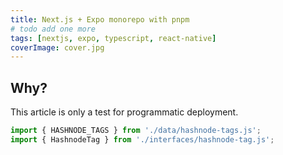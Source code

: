 ```yaml
---
title: Next.js + Expo monorepo with pnpm
# todo add one more
tags: [nextjs, expo, typescript, react-native]
coverImage: cover.jpg
---
```


## Why?

This article is only a test for programmatic deployment.

```ts
import { HASHNODE_TAGS } from './data/hashnode-tags.js';
import { HashnodeTag } from './interfaces/hashnode-tag.js';
```
